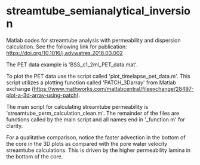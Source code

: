 # streamtube_semianalytical_inversion
Matlab codes for streamtube analysis with permeability and dispersion calculation. See the following link for publication: https://doi.org/10.1016/j.advwatres.2018.03.002

The PET data example is 'BSS_c1_2ml_PET_data.mat'.

To plot the PET data use the script called 'plot_timelapse_pet_data.m'. This script utilizes a plotting function called 'PATCH_3Darray' from Matlab exchange (https://www.mathworks.com/matlabcentral/fileexchange/28497-plot-a-3d-array-using-patch).

The main script for calculating streamtube permeability is 'streamtube_perm_calculation_clean.m'. The remainder of the files are functions called by the main script and all names end in '_function.m' for clarity.

For a qualitative comparison, notice the faster advection in the bottom of the core in the 3D plots as compared with the pore water velocity streamtube calculations. This is driven by the higher permeability lamina in the bottom of the core.
